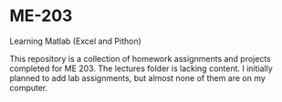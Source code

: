 # ME-203
Learning Matlab (Excel and Pithon) 


This repository is a collection of homework assignments and projects completed for ME 203. 
The lectures folder is lacking content. I initially planned to add lab assignments, but almost none of them are on my computer. 
